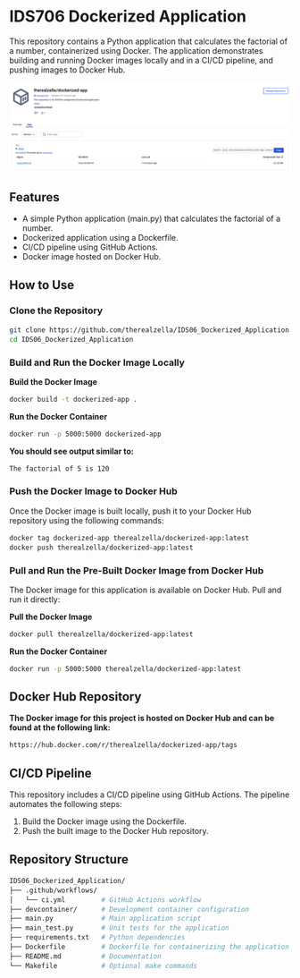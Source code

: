 # IDS706 Dockerized Application #

This repository contains a Python application that calculates the factorial of a number, containerized using Docker. The application demonstrates building and running Docker images locally and in a CI/CD pipeline, and pushing images to Docker Hub.

![Dockerized App Screenshot](https://github.com/therealzella/IDS06_Dockerized_Application/blob/main/Screenshot%202024-11-23%20at%2023.42.35.png)

## Features ##

* A simple Python application (main.py) that calculates the factorial of a number.
* Dockerized application using a Dockerfile.
* CI/CD pipeline using GitHub Actions.
* Docker image hosted on Docker Hub.

## How to Use ##

### Clone the Repository ###
```bash
git clone https://github.com/therealzella/IDS06_Dockerized_Application.git
cd IDS06_Dockerized_Application
```

### Build and Run the Docker Image Locally ###
**Build the Docker Image**
```bash
docker build -t dockerized-app .
```
**Run the Docker Container**
```bash
docker run -p 5000:5000 dockerized-app
```
**You should see output similar to:**
```bash
The factorial of 5 is 120
```

### Push the Docker Image to Docker Hub ###
Once the Docker image is built locally, push it to your Docker Hub repository using the following commands:
```bash
docker tag dockerized-app therealzella/dockerized-app:latest
docker push therealzella/dockerized-app:latest
```
### Pull and Run the Pre-Built Docker Image from Docker Hub ###
The Docker image for this application is available on Docker Hub. Pull and run it directly:

**Pull the Docker Image**
```bash
docker pull therealzella/dockerized-app:latest
```
**Run the Docker Container**
```bash
docker run -p 5000:5000 therealzella/dockerized-app:latest
```
## Docker Hub Repository ##

**The Docker image for this project is hosted on Docker Hub and can be found at the following link:**
```bash
https://hub.docker.com/r/therealzella/dockerized-app/tags
```

## CI/CD Pipeline ##

This repository includes a CI/CD pipeline using GitHub Actions. The pipeline automates the following steps:

1. Build the Docker image using the Dockerfile.
2. Push the built image to the Docker Hub repository.

## Repository Structure ##
```bash
IDS06_Dockerized_Application/
├── .github/workflows/
│   └── ci.yml         # GitHub Actions workflow
├── devcontainer/      # Development container configuration
├── main.py            # Main application script
├── main_test.py       # Unit tests for the application
├── requirements.txt   # Python dependencies
├── Dockerfile         # Dockerfile for containerizing the application
├── README.md          # Documentation
└── Makefile           # Optional make commands
```

